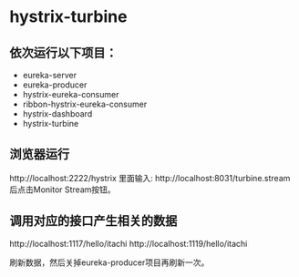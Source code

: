 # hystrix-turbine

## 依次运行以下项目：
- eureka-server
- eureka-producer
- hystrix-eureka-consumer
- ribbon-hystrix-eureka-consumer
- hystrix-dashboard
- hystrix-turbine

## 浏览器运行
http://localhost:2222/hystrix
里面输入:
http://localhost:8031/turbine.stream 后点击Monitor Stream按钮。

## 调用对应的接口产生相关的数据
http://localhost:1117/hello/itachi
http://localhost:1119/hello/itachi

刷新数据，然后关掉eureka-producer项目再刷新一次。
